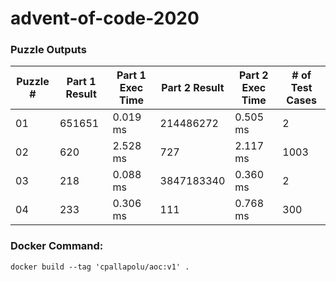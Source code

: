 <h1>advent-of-code-2020</h1>
<h3>Puzzle Outputs</h3>
<table>

<thead>

<tr><th>Puzzle #  </th><th>Part 1 Result  </th><th>Part 1 Exec Time  </th><th>Part 2 Result  </th><th>Part 2 Exec Time  </th><th># of Test Cases  </th></tr>

</thead>

<tbody>

<tr><td>01        </td><td>651651         </td><td>0.019 ms          </td><td>214486272      </td><td>0.505 ms          </td><td>2                </td></tr>

<tr><td>02        </td><td>620            </td><td>2.528 ms          </td><td>727            </td><td>2.117 ms          </td><td>1003             </td></tr>

<tr><td>03        </td><td>218            </td><td>0.088 ms          </td><td>3847183340     </td><td>0.360 ms          </td><td>2                </td></tr>

<tr><td>04        </td><td>233            </td><td>0.306 ms          </td><td>111            </td><td>0.768 ms          </td><td>300              </td></tr>

</tbody>

</table>

<h3>Docker Command:</h3>
<p><code>docker build --tag 'cpallapolu/aoc:v1' .</code></p>